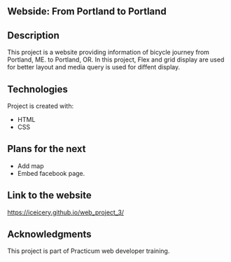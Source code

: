 ## Webside: From Portland to Portland

## Description
This project is a website providing information of bicycle journey from Portland, ME. to Portland, OR. In this project, Flex and grid display are used for better layout and media query is used for diffent display.  

## Technologies 
Project is created with:
* HTML
* CSS


## Plans for the next
* Add map
* Embed facebook page.

## Link to the website

https://iceicery.github.io/web_project_3/

## Acknowledgments
This project is part of Practicum web developer training.
